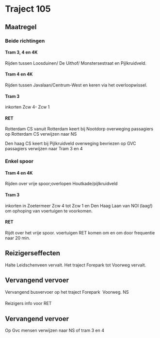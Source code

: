 # Traject 105
## Maatregel
### Beide richtingen

#### Tram 3, 4 en 4K
Rijden tussen Loosduinen/ De Uithof/ Monstersestraat en Pijlkruidveld.

#### Tram 4 en 4K
Rijden tussen Javalaan/Centrum-West en keren via het overloopwissel.

#### Tram 3
inkorten Zcw 4- Zcw 1

#### RET

Rotterdam CS
vanuit Rotterdam keert bij Nootdorp
overweging passagiers op Rotterdam CS verwijzen naar NS

Den haag CS
keert bij Pijlkruidveld
overweging bevriezen op GVC passagiers verwijzen naar Tram 3 en 4

### Enkel spoor

#### Tram 4 en 4K
Rijden over vrije spoor;overlopen Houtkade/pijlkruidveld

#### Tram 3
inkorten in Zoetermeer Zcw 4 tot Zcw 1 en Den Haag Laan van NOI (laag!) om ophoping van voertuigen te voorkomen.

#### RET
Rijdt over het vrije spoor. voertuigen RET komen om en om door frequentie naar 20 min.

## Reizigerseffecten
Halte Leidschenveen vervalt.
Het traject Forepark tot Voorweg vervalt.

## Vervangend vervoer
Vervangend busvervoer op het traject Forepark  Voorweg.
NS

Reizigers info voor RET
## Vervangend vervoer
Op Gvc mensen verwijzen naar NS of tram 3 en 4
